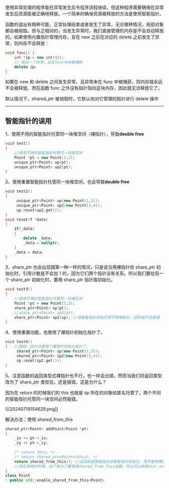 使用异常处理的程序能在异常发生后令程序流程继续，但这种程序需要确保在异常发生后资源能被正确地释放。一个简单的确保资源被释放的方法是使用智能指针。

函数的退出有两种可能，正常处理结束或者发生了异常，无论哪种情况，局部对象都会被销毁。但与之相对的，当发生异常时，我们直接管理的内存是不会自动释放的。如果使用内置指针管理内存，且在 new 之后在对应的 delete 之前发生了异常，则内存不会释放：

```c++
void func() {
    int *ip = new int(42);
    // 抛出一个异常，且在func中未被捕获
    delete ip;
}
```

如果在 new 和 delete 之间发生异常，且异常未在 func 中被捕获，则内存就永远不会被释放。而在函数 func 之外没有指针指向这块内存，因此就无法释放它了。

默认情况下，shared_ptr 被销毁时，它默认地对它管理的指针进行 delete 操作

---


## 智能指针的误用

1、使用不用的智能指针托管同一块堆空间（裸指针），导致**double free**

```c++
void test()
{
    //使用不用的智能指针托管同一块堆空间
    Point *pt = new Point(1,2);
    unique_ptr<Point> up(pt);
    unique_ptr<Point> up2(pt);
}

```

2、使用重置智能指针托管同一块堆空间，也会导致**double free**

```c++
void test2()
{
     unique_ptr<Point> up(new Point(1,2));
     unique_ptr<Point> up2(new Point(3,4));
     up.reset(up2.get());
}
void reset(T *data)
{
    if(_data)
    {
        delete _data;
        _data = nullptr;
    }
    _data = data;
}
```

3、share_ptr 也会出现跟第一种一样的情况，只是说当用裸指针给 share_ptr 初始化时，引用计数是不会加 1 的，因为它们两个指针没有关系。所以我们要给另一个 share_ptr 初始化时，要用 share_ptr 指针取初始化。

```c++
void test3()
{
    //使用不用的智能指针托管同一块堆空间
    Point *pt = new Point(1,2);
    share_ptr<Point> sp(pt);
    //share_ptr<Point> sp2(pt);
    share_ptr<Point> sp2(sp); //用智能指针初始化而不用裸指针，这样就不会报错
}

```

4、使用重置功能，也使用了裸指针初始化指针了。

```c++
void test4()
{	//报错，因为也使用了裸指针初始化指针了。
     shared_ptr<Point> sp(new Point(1,2));
     shared_ptr<Point> sp2(new Point(3,4));
     sp.reset(sp2.get());
} 
```

5、注意函数的返回类型式裸指针也不行，也一样会出错。然而当我们将返回类型改为了 share_ptr 类型后，还是报错，这是为什么？

因为在 return 的时候我们的 this 也就是 sp 所在的对象给匿名托管了，两个不同的智能指针托管同一块空间必然报错。

![[20240719154629.png]]


解决办法：使用 shared_from_this

```c++
shared_ptr<Point> addPoint(Point *pt)
{
    _ix += pt->_ix;
    _iy += pt->_iy;
    
    /* return this; */
    /* return shared_ptr<Point>(this); */
    return shared_from_this(); //返回的是智能指针给智能指针初始化，而不是用裸指针初始化
    //但在使用的时候，这个类为了要使用shared_from_this函数，所以可以继承std::enable_shared_from_this<Point>
}
class Point
: public std::enable_shared_from_this<Point>

```
